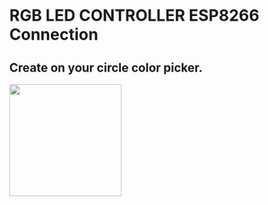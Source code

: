 # RGB LED CONTROLLER ESP8266 Connection

## Create on your circle color picker.


<img width="200px" src="https://user-images.githubusercontent.com/37551474/154788232-906779a2-a137-4342-b7cd-a68ed119f301.gif"/>